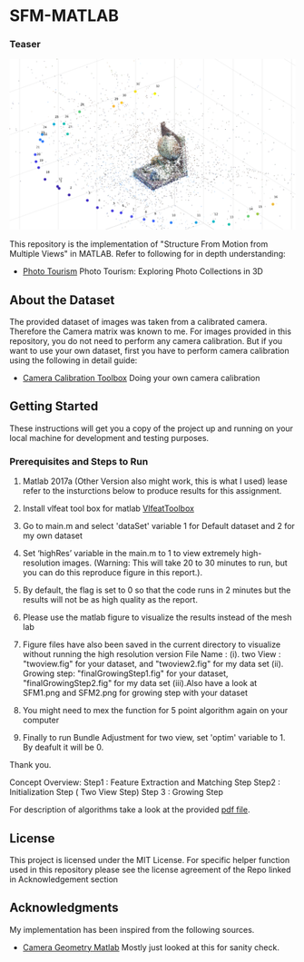 # SFM-MATLAB
### Teaser 
![alt text](https://github.com/iSarmad/SFM-MATLAB/blob/master/SFM2.png)

This repository is the implementation of "Structure From Motion from Multiple Views" in MATLAB. Refer to following for in depth understanding:

* [Photo Tourism](http://phototour.cs.washington.edu/Photo_Tourism.pdf) Photo Tourism: Exploring Photo Collections in 3D

## About the Dataset
The provided dataset of images was taken from a calibrated camera. Therefore the Camera matrix was known to me. For images provided in this repository, you do not need to perform any camera calibration. But if you want to use your own dataset, first you have to perform camera calibration using the following in detail guide: 

* [Camera Calibration Toolbox](http://www.vision.caltech.edu/bouguetj/calib_doc/htmls/own_calib.html) Doing your own camera calibration


## Getting Started

These instructions will get you a copy of the project up and running on your local machine for development and testing purposes. 

### Prerequisites and Steps to Run

1.  Matlab 2017a (Other Version also might work, this is what I used)
lease refer to the insturctions below to produce results for this assignment.

2. Install vlfeat tool box for matlab [VlfeatToolbox](http://www.vlfeat.org/install-matlab.html)

3. Go to main.m and select 'dataSet' variable 1 for Default dataset and 2 for my own dataset

4. Set ‘highRes’ variable in the main.m to 1 to view extremely high-resolution images. 
(Warning: This will take 20 to 30 minutes to run, but you can do this reproduce figure in this report.).  

5. By default, the flag is set to 0 so that the code runs in 2 minutes but the results will
not be as high quality as the report.

6. Please use the matlab figure to visualize the results instead of the mesh lab

7. Figure files have also been saved in the current directory to visualize without running the high 
resolution version
 File Name : 
  (i). two View : "twoview.fig" for your dataset, and "twoview2.fig" for my data set
   (ii). Growing step: "finalGrowingStep1.fig" for your dataset, "finalGrowingStep2.fig" for my data set
    (iii).Also have a look at SFM1.png and SFM2.png for growing step with your dataset

8. You might need to mex the function for 5 point algorithm again on your computer 

9. Finally to run Bundle Adjustment for two view, set 'optim' variable to 1. By deafult it will be 0.

Thank you.

Concept Overview:
Step1 : Feature Extraction and Matching Step
Step2 : Initialization Step ( Two View Step)
Step 3 : Growing Step

For description of algorithms take a look at the provided [pdf file](https://uk.mathworks.com/matlabcentral/fileexchange/47032-camera-geometry-algorithms?focused=3822640&tab=function).

## License

This project is licensed under the MIT License. 
For specific helper function used in this repository please see the license agreement of the Repo linked in Acknowledgement section
## Acknowledgments
My implementation has been inspired from the following sources.

* [Camera Geometry Matlab](https://uk.mathworks.com/matlabcentral/fileexchange/47032-camera-geometry-algorithms?focused=3822640&tab=function) Mostly just looked at this for sanity check.
